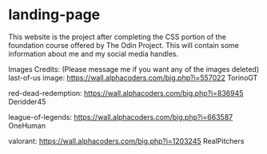 # landing-page

This website is the project after completing the CSS portion of the foundation course offered by The Odin Project. This will contain some information about me and my social media handles.

Images Credits: (Please message me if you want any of the images deleted)
last-of-us image:
https://wall.alphacoders.com/big.php?i=557022
TorinoGT

red-dead-redemption:
https://wall.alphacoders.com/big.php?i=836945
Deridder45

league-of-legends:
https://wall.alphacoders.com/big.php?i=663587
OneHuman

valorant:
https://wall.alphacoders.com/big.php?i=1203245
RealPitchers
